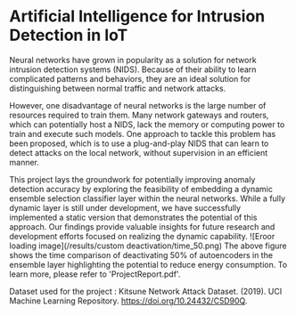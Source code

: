 # Artificial Intelligence for Intrusion Detection in IoT
Neural networks have grown in popularity as a solution for network intrusion detection systems (NIDS). Because of their ability to learn complicated patterns and behaviors, they are an ideal solution for distinguishing between normal traffic and network attacks. 

However, one disadvantage of neural networks is the large number of resources required to train them. Many network gateways and routers, which can potentially host a NIDS, lack the memory or computing power to train and execute such models. One approach to tackle this problem has been proposed, which is to use a plug-and-play NIDS that can learn to detect attacks on the local network, without supervision in an efficient manner. 

This project lays the groundwork for potentially improving anomaly detection accuracy by exploring the feasibility of embedding a dynamic ensemble selection classifier layer within the neural networks. While a fully dynamic layer is still under development, we have successfully implemented a static version that demonstrates the potential of this approach. Our findings provide valuable insights for future research and development efforts focused on realizing the dynamic capability.
![Eroor loading image](/results/custom deactivation/time_50.png)
The above figure shows the time comparison of deactivating 50% of autoencoders in the ensemble layer highlighting the potential to reduce energy consumption. 
To learn more, please refer to 'ProjectReport.pdf'.

Dataset used for the project :
Kitsune Network Attack Dataset. (2019). UCI Machine Learning Repository. https://doi.org/10.24432/C5D90Q.


